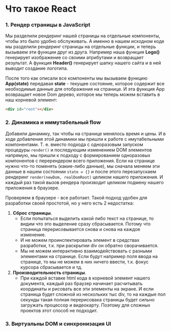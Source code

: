 # Что такое React

### 1. Рендер страницы в JavaScript

Мы разделили рендеринг нашей страницы на отдельные компоненты, чтобы это было удобно обслуживать. А именно в нашем исходном коде мы разделили рендеринг страницы на отдельные функции, и теперь вызываем эти функции друг из друга. Например наша функция **Logo()** генерирует изображение со своими атрибутами и возвращает результат. А функция **Header()** генерирует шапку нашего сайта и в ней выводит создание логотипа.

После того как описали все компоненты мы вызываем функцию **App(state)** передавая **state** - текущее состояние, которое содержит все необходимые данные для отображения на странице. И эта функция App возвращает новое Dom дерево, которое мы теперь можем вставить в наш корневой элемент: 

```html
<div id="root"></div>
```

### 2. Динамика и иммутабельный flow

Добавили динамику, так чтобы на странице менялось время и цены. И в ходе добавления этой динамики мы пришли к работе с имутабельными компонентами. Т. е. вместо подхода с одноразовым запуском процедуры `render()` и последующим изменением DOM элементов напрямую, мы пришли к подходу с формированием одноразовых компонентов с перерендером всего приложения. Если на странице нужно что-то поменять (какие-либо данные), мы сначала меняем эти данные в нашем состоянии `state = {}` и после этого перезапускаем рендеринг `render(newDom, realDomRoot)` целиком нашего приложения. И каждый раз такой вызов рендера производит целиком подмену нашего приложения в браузере.

Проверяем в браузере - все работает. Такой подход удобен для разработки своей простотой, но у него есть 2 недостатка:
1.  **Сброс страницы**. 
     * Если попытаться выделить какой либо текст на странице, то видим что это выделение сразу сбрасывается. Потому что страница перерисовывается снова и снова на каждое изменение. 
    * И не можем проинспектировать элемент в средствах разработки, т.к. при раскрытии div он обратно сворачивается. 
    * Мы не можем интерактивно взаимодействовать с разными элементами на странице. Если будут например поля ввода на странице, то мы не можем в них ничего ввести, т.к. фокус курсора сбрасывается и тд.
2. **Производительность страницы**. 
    * При каждой вставке html кода в корневой элемент нашего документа, каждый раз браузер начинает расчитывать координаты и рисовать все эти элементы на экране. И если страница будет сложной из нескольких тыс div, то на каждые пол секунды такая полная перерисовака страницы будет сильно загружать процессор и видеокарту. Поэтому для сложных проектов этот способ не подходит.
    
### 3. Виртуальны DOM и синхронизация UI

